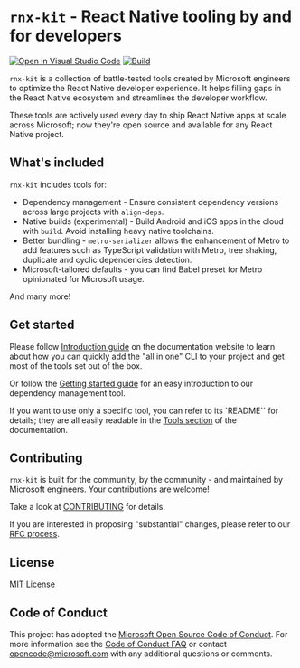 # `rnx-kit` - React Native tooling by and for developers

[![Open in Visual Studio Code](https://img.shields.io/static/v1?logo=visualstudiocode&label=&message=Open%20in%20Visual%20Studio%20Code&color=007acc&labelColor=444444&logoColor=007acc)](https://vscode.dev/github/microsoft/rnx-kit)
[![Build](https://github.com/microsoft/rnx-kit/actions/workflows/build.yml/badge.svg)](https://github.com/microsoft/rnx-kit/actions/workflows/build.yml)

`rnx-kit` is a collection of battle-tested tools created by Microsoft engineers
to optimize the React Native developer experience. It helps filling gaps in the
React Native ecosystem and streamlines the developer workflow.

These tools are actively used every day to ship React Native apps at scale
across Microsoft; now they're open source and available for any React Native
project.

## What's included

`rnx-kit` includes tools for:

- Dependency management - Ensure consistent dependency versions across large
  projects with `align-deps`.
- Native builds (experimental) - Build Android and iOS apps in the cloud with
  `build`. Avoid installing heavy native toolchains.
- Better bundling - `metro-serializer` allows the enhancement of Metro to add
  features such as TypeScript validation with Metro, tree shaking, duplicate and
  cyclic dependencies detection.
- Microsoft-tailored defaults - you can find Babel preset for Metro opinionated
  for Microsoft usage.

And many more!

## Get started

Please follow
[Introduction guide](https://microsoft.github.io/rnx-kit/docs/introduction) on
the documentation website to learn about how you can quickly add the "all in
one" CLI to your project and get most of the tools set out of the box.

Or follow the
[Getting started guide](https://microsoft.github.io/rnx-kit/docs/guides/getting-started)
for an easy introduction to our dependency management tool.

If you want to use only a specific tool, you can refer to its `README`` for
details; they are all easily readable in the
[Tools section](https://microsoft.github.io/rnx-kit/docs/tools/overview) of the
documentation.

## Contributing

`rnx-kit` is built for the community, by the community - and maintained by
Microsoft engineers. Your contributions are welcome!

Take a look at
[CONTRIBUTING](https://github.com/microsoft/rnx-kit/tree/main/CONTRIBUTING.md)
for details.

If you are interested in proposing "substantial" changes, please refer to our
[RFC process](https://github.com/microsoft/rnx-kit/tree/rfcs).

## License

[MIT License](LICENSE)

## Code of Conduct

This project has adopted the
[Microsoft Open Source Code of Conduct](https://opensource.microsoft.com/codeofconduct/).
For more information see the
[Code of Conduct FAQ](https://opensource.microsoft.com/codeofconduct/faq/) or
contact [opencode@microsoft.com](mailto:opencode@microsoft.com) with any
additional questions or comments.

